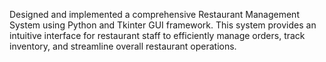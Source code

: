 Designed and implemented a comprehensive Restaurant Management System using Python and Tkinter GUI framework. This system provides an intuitive interface for restaurant staff to efficiently manage orders, track inventory, and streamline overall restaurant operations.
